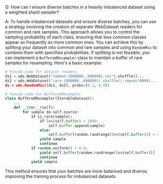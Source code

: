Q: How can I ensure diverse batches in a heavily imbalanced dataset using a weighted shard sampler?

A: To handle imbalanced datasets and ensure diverse batches, you can use a strategy involving the creation of separate WebDataset readers for common and rare samples. This approach allows you to control the sampling probability of each class, ensuring that less common classes appear as frequently as more common ones. You can achieve this by splitting your dataset into common and rare samples and using `RandomMix` to combine them with specified probabilities. If splitting is not feasible, you can implement a `BufferedResampler` class to maintain a buffer of rare samples for resampling. Here's a basic example:

```python
# Pseudo-code for dataset readers
ds1 = wds.WebDataset("common-{000000..000999}.tar").shuffle()...
ds2 = wds.WebDataset("rare-{000000..000099}).shuffle().repeat(9999)...
ds = wds.RandomMix([ds1, ds2], probs=[0.1, 0.9])
```

```python
# Pseudo-code for BufferedResampler
class BufferedResampler(IterableDataset):
    ...
    def __iter__(self):
        for sample in self.source:
            if is_rare(sample):
                if len(self.buffer) < 1000:
                    self.buffer.append(sample)
                else:
                    self.buffer[random.randrange(len(self.buffer))] = sample
                yield sample
                continue
            if random.uniform() < 0.9:
                yield self.buffer[random.randrange(len(self.buffer))]
                continue
            yield sample
```

This method ensures that your batches are more balanced and diverse, improving the training process for imbalanced datasets.
